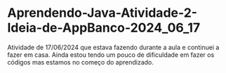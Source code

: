 # Aprendendo-Java-Atividade-2-Ideia-de-AppBanco-2024_06_17
Atividade de 17/06/2024 que estava fazendo durante a aula e continuei a fazer em casa. Ainda estou tendo um pouco de dificuldade em fazer os códigos mas estamos no começo do aprendizado.
